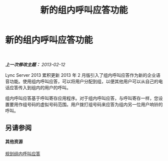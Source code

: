 ﻿---
title: 新的组内呼叫应答功能
TOCTitle: 新的组内呼叫应答功能
ms:assetid: 59ec90d6-0ec6-4635-91f9-78a6dd02b93c
ms:mtpsurl: https://technet.microsoft.com/zh-cn/library/JJ945630(v=OCS.15)
ms:contentKeyID: 52061036
ms.date: 05/19/2016
mtps_version: v=OCS.15
ms.translationtype: HT
---

# 新的组内呼叫应答功能

 

_**上一次修改主题：** 2013-02-12_

Lync Server 2013 累积更新 2013 年 2 月版引入了组内呼叫应答作为新的企业语音功能。使用组内呼叫应答，可以将用户分配到组，以便其他用户可以从自己的电话应答传入到组内的用户的呼叫。

组内呼叫应答基于呼叫寄存应用程序。对于组内呼叫应答，与呼叫寄存一样，您设置要用作组号码的虚拟号码范围。用户拨打组号码来应答为组内另一位用户响铃的呼叫。

## 另请参阅

#### 其他资源

[规划组内呼叫应答](lync-server-2013-planning-for-group-call-pickup.md)

